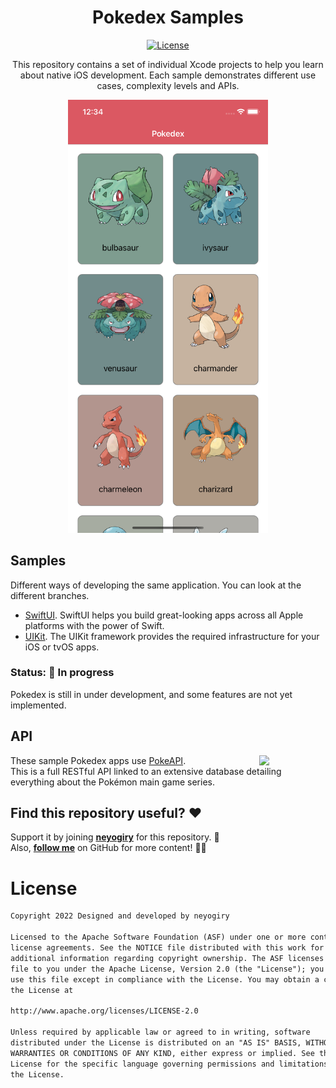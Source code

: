 <h1 align="center">Pokedex Samples</h1>

<p align="center">
  <a href="https://opensource.org/licenses/Apache-2.0"><img alt="License" src="https://img.shields.io/badge/License-Apache%202.0-blue.svg"/></a>
</p>

<p align="center">
  This repository contains a set of individual Xcode projects to help you learn about native iOS development. 
  Each sample demonstrates different use cases, complexity levels and APIs.

<p align="center">
<img src="/readme/pokedex_main.png" width="320"/>
</p>
  
## Samples
Different ways of developing the same application. You can look at the different branches.

- [SwiftUI](https://github.com/neyogiry/Pokedex-iOS/tree/main/Pokedex-SwiftUI). SwiftUI helps you build great-looking apps across all Apple platforms with the power of Swift.
- [UIKit](https://github.com/neyogiry/Pokedex-iOS/tree/main/Pokedex-UIKit). The UIKit framework provides the required infrastructure for your iOS or tvOS apps. 

### Status: 🚧 In progress
Pokedex is still in under development, and some features are not yet implemented.

## API
<img src="https://user-images.githubusercontent.com/24237865/83422649-d1b1d980-a464-11ea-8c91-a24fdf89cd6b.png" align="right" width="21%"/>

These sample Pokedex apps use [PokeAPI](https://pokeapi.co/).<br>
This is a full RESTful API linked to an extensive database detailing everything about the Pokémon main game series.

## Find this repository useful? ♥️
Support it by joining __[neyogiry](https://github.com/neyogiry/Pokedex-iOS/stargazers)__ for this repository. 🌟 <br>
Also, __[follow me](https://github.com/neyogiry)__ on GitHub for more content! 👨‍💻

# License
```xml
Copyright 2022 Designed and developed by neyogiry

Licensed to the Apache Software Foundation (ASF) under one or more contributor
license agreements. See the NOTICE file distributed with this work for
additional information regarding copyright ownership. The ASF licenses this
file to you under the Apache License, Version 2.0 (the "License"); you may not
use this file except in compliance with the License. You may obtain a copy of
the License at

http://www.apache.org/licenses/LICENSE-2.0

Unless required by applicable law or agreed to in writing, software
distributed under the License is distributed on an "AS IS" BASIS, WITHOUT
WARRANTIES OR CONDITIONS OF ANY KIND, either express or implied. See the
License for the specific language governing permissions and limitations under
the License.
```
